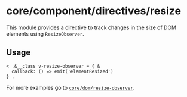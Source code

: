 # core/component/directives/resize

This module provides a directive to track changes in the size of DOM elements using `ResizeObserver`.

## Usage

```
< .&__class v-resize-observer = { &
  callback: () => emit('elementResized')
} .
```

For more examples go to [`core/dom/resize-observer`](core/dom/resize-observer/index.ts).
